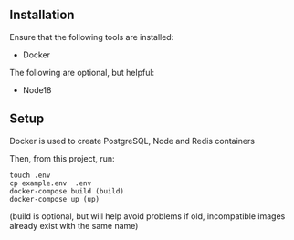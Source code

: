 ## Installation
Ensure that the following tools are installed:

- Docker

The following are optional, but helpful:

- Node18

## Setup

Docker is used to create PostgreSQL, Node and Redis containers

Then, from this project, run:

```docker-compose
touch .env
cp example.env  .env
docker-compose build (build)
docker-compose up (up)
```
(build is optional, but will help avoid problems if old, incompatible images already exist with the same name)